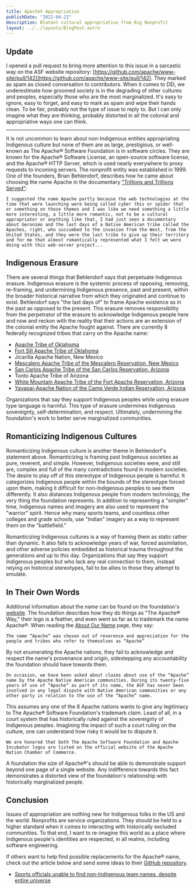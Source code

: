 ```yaml
---
title: Apache® Appropriation
publishDate: "2022-04-21"
description: Blatant cultural appropriation from Big Nonprofit
layout: ../../layouts/BlogPost.astro
---
```


## Update

I opened a pull request to bring more attention to this issue in a sarcastic way on the ASF website repository: [https://github.com/apache/www-site/pull/142](https://github.com/apache/www-site/pull/142). They marked as spam as closed conversation to contributors. When it comes to DEI, we underestimate how groomed society is in the degrading of other cultures and peoples, especially those who are the most marginalized. It's easy to ignore, easy to forget, and easy to mark as spam and wipe their hands clean. To be fair, probably not the type of issue to reply to. But I can only imagine what they are thinking, probably distorted in all the colonial and appropriative ways one can think.

<hr />

It is not uncommon to learn about non-Indigenous entities appropriating Indigenous culture but none of them are as large, prestigious, or well-known as The Apache® Software Foundation is in software circles. They are known for the Apache® Software License, an open-source software license, and the Apache® HTTP Server, which is used nearly everywhere to proxy requests to incoming servers. The nonprofit entity was established in 1999. One of the founders, Brian Behlendorf, describes how he came about choosing the name Apache in the documentary ["Trillions and Trillions Served"](https://www.youtube.com/watch?v=JUt2nb0mgwg&t=249s):

```I suggested the name Apache partly because the web technologies at the time that were launching were being called cyber this or spider that or something on those themes and I was like we need something a little more interesting, a little more romantic, not to be a cultural appropriator or anything like that, I had just seen a documentary about Geronimo and the last days of a Native American tribe called the Apaches, right, who succumbed to the invasion from the West, from the United States, and they were the last tribe to give up their territory and for me that almost romantically represented what I felt we were doing with this web-server project...```

## Indigenous Erasure

There are several things that Behlendorf says that perpetuate Indigenous erasure. Indigenous erasure is the systemic process of opposing, removing, re-framing, and undermining Indigenous presence, past and present, within the broader historical narrative from which they originated and continue to exist. Behlendorf says "the last days of" to frame Apache existence as in the past as opposed to the present. This erasure removes responsibility from the perpetrator of the erasure to acknowledge Indigenous people here and now and reckon with the reality that their actions are an extension of the colonial entity the Apache fought against. There are currently 8 federally recognized tribes that carry on the Apache name:

- [Apache Tribe of Oklahoma](https://apachetribe.org/)
- [Fort Sill Apache Tribe of Oklahoma](https://fortsillapache-nsn.gov/)
- Jicarilla Apache Nation, New Mexico
- [Mescalero Apache Tribe of the Mescalero Reservation, New Mexico](https://mescaleroapachetribe.com/)
- [San Carlos Apache Tribe of the San Carlos Reservation, Arizona](https://www.scat-nsn.gov/)
- Tonto Apache Tribe of Arizona
- [White Mountain Apache Tribe of the Fort Apache Reservation, Arizona](https://whitemountainapache.org/)
- [Yavapai-Apache Nation of the Camp Verde Indian Reservation, Arizona](https://yavapai-apache.org/)

Organizations that say they support Indigenous peoples while using erasure type language is harmful. This type of erasure undermines Indigenous sovereignty, self-determination, and respect. Ultimately, undermining the foundation's work to better serve marginalized communities.

## Romanticizing Indigenous Cultures

Romanticizing Indigenous culture is another theme in Behlendorf's statement above. Romanticizing is framing past Indigenous societies as pure, reverent, and simple. However, Indigenous societies were, and still are, complex and full of the many contradictions found in modern societies. The desire to play off of this stereotype of Indigenous people is harmful. It categorizes Indigenous people within the bounds of the stereotype forced upon them, making it difficult for non-Indigenous peoples to see them differently. It also distances Indigenous people from modern technology, the very thing the foundation represents. In addition to representing a "simpler" time, Indigenous names and imagery are also used to represent the "warrior" spirit. Hence why many sports teams, and countless other colleges and grade schools, use "Indian" imagery as a way to represent them on the "battlefield."

Romanticizing Indigenous cultures is a way of framing them as static rather than dynamic. It also fails to acknowledge years of war, forced assimilation, and other adverse policies embedded as historical trauma throughout the generations and up to this day. Organizations that say they support Indigenous peoples but who lack any real connection to them, instead relying on historical stereotypes, fail to be allies to those they attempt to emulate.

## In Their Own Words

Additional information about the name can be found on the foundation's [website](https://apache.org/). The foundation describes how they do things as "The Apache® Way," their logo is a feather, and even went so far as to trademark the name Apache®. When reading the [About Our Name](https://www.apache.org/apache-name/) page, they say:

```The name “Apache” was chosen out of reverence and appreciation for the people and tribes who refer to themselves as “Apache”```

By not enumerating the Apache nations, they fail to acknowledge and respect the name's provenance and origin, sidestepping any accountability the foundation should have towards them.

```On occasion, we have been asked about claims about use of the “Apache” name by the Apache Native American communities. During its twenty-five years of use of “Apache” as part of its name, the ASF has never been involved in any legal dispute with Native American communities or any other party in relation to the use of the “Apache” name.```

This assumes any one of the 8 Apache nations wants to give any legitimacy to The Apache® Software Foundation's trademark claim. Least of all, in a court system that has historically ruled against the sovereignty of Indigenous peoples. Imagining the impact of such a court ruling on the culture, one can understand how risky it would be to dispute it.

```We are honored that both The Apache Software Foundation and Apache Incubator logos are listed on the official website of the Apache Nation Chamber of Commerce.```

A foundation the size of Apache®'s should be able to demonstrate support beyond one page of a single website. Any indifference towards this fact demonstrates a distorted view of the foundation's relationship with historically marginalized people.

## Conclusion

Issues of appropriation are nothing new for Indigenous folks in the US and the world. Nonprofits are service organizations. They should be held to a higher standard when it comes to interacting with historically excluded communities. To that end, I want to re-imagine this world as a place where Indigenous people's identities are respected, in all realms, including software engineering.

If others want to help find possible replacements for the Apache® name, check out the article below and send some ideas to their [GitHub repository](https://github.com/apache).

- [Sports officials unable to find non-Indigenous team names, despite entire universe](https://walkingeaglenews.com/2017/12/14/sports-officials-unable-to-find-non-indigenous-team-names-despite-entire-universe/)

